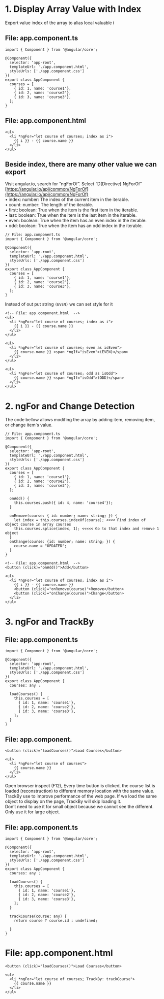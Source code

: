 # 1. Display Array Value with Index
Export value index of the array to alias local valuable i 
## File: app.component.ts
```
import { Component } from '@angular/core';

@Component({
  selector: 'app-root',
  templateUrl: './app.component.html',
  styleUrls: ['./app.component.css']
})
export class AppComponent {
  courses = [
    { id: 1, name: 'course1'},
    { id: 2, name: 'course2'},
    { id: 3, name: 'course3'},
  ];
}
```
## File: app.component.html 
```
<ul>
  <li *ngFor="let course of courses; index as i">
    {{ i }} - {{ course.name }}
  </li>
</ul>
```
## Beside index, there are many other value we can export
Visit angular.io, search for “ngForOf”. Select “D(Directive) NgForOf”<br>
[https://angular.io/api/common/NgForOf](https://angular.io/api/common/NgForOf)<br>
•	index: number: The index of the current item in the iterable.<br>
•	count: number: The length of the iterable.<br>
•	first: boolean: True when the item is the first item in the iterable.<br>
•	last: boolean: True when the item is the last item in the iterable.<br>
•	even: boolean: True when the item has an even index in the iterable.<br>
•	odd: boolean: True when the item has an odd index in the iterable.<br>
```
// File: app.component.ts
import { Component } from '@angular/core';

@Component({
  selector: 'app-root',
  templateUrl: './app.component.html',
  styleUrls: ['./app.component.css']
})
export class AppComponent {
  courses = [
    { id: 1, name: 'course1'},
    { id: 2, name: 'course2'},
    { id: 3, name: 'course3'},
  ];
}
```
Instead of out put string ```(EVEN)``` we can set style for it
```
<!-- File: app.component.html  -->
<ul>
  <li *ngFor="let course of courses; index as i">
    {{ i }} - {{ course.name }}
  </li>
</ul>

<ul>
  <li *ngFor="let course of courses; even as isEven">
    {{ course.name }} <span *ngIf="isEven">(EVEN)</span>
  </li>
</ul>

<ul>
  <li *ngFor="let course of courses; odd as isOdd">
    {{ course.name }} <span *ngIf="isOdd">(ODD)</span>
  </li>
</ul>
```

<!--  ==========================================================================================  -->
<!--  ==========================================================================================  -->
<!--  ==========================================================================================  -->

# 2. ngFor and Change Detection
The code bellow allows modifing the array by adding item, removing item, or change item's value.

```
// File: app.component.ts
import { Component } from '@angular/core';

@Component({
  selector: 'app-root',
  templateUrl: './app.component.html',
  styleUrls: ['./app.component.css']
})
export class AppComponent {
  courses = [
    { id: 1, name: 'course1'},
    { id: 2, name: 'course2'},
    { id: 3, name: 'course3'},
  ];

  onAdd() {
    this.courses.push({ id: 4, name: 'course4'});
  }

  onRemove(course: { id: number; name: string; }) {
    let index = this.courses.indexOf(course); <<<< Find index of object course in array courses
    this.courses.splice(index, 1); <<<<< Go to that index and remove 1 object
  }
  onChange(course: {id: number; name: string; }) {
    course.name = "UPDATED";
  }
}
```


```
<!-- File: app.component.html  -->
<button (click)="onAdd()">Add</button>

<ul>
  <li *ngFor="let course of courses; index as i">
    {{ i }} - {{ course.name }}
    <button (click)="onRemove(course)">Remove</button>
    <button (click)="onChange(course)">Change</button>
  </li>
</ul>
```
# 3. ngFor and TrackBy
## File: app.component.ts
```
import { Component } from '@angular/core';

@Component({
  selector: 'app-root',
  templateUrl: './app.component.html',
  styleUrls: ['./app.component.css']
})
export class AppComponent {
  courses: any ;

  loadCourses() {
    this.courses = [
      { id: 1, name: 'course1'},
      { id: 2, name: 'course2'},
      { id: 3, name: 'course3'},
    ];
  }
}
```
## File: app.component.
```
<button (click)="loadCourses()">Load Courses</button>

<ul>
  <li *ngFor="let course of courses">
    {{ course.name }}
  </li>
</ul>
```
Open browser inspect (F12), Every time button is clicked, the course list is loaded (reconstruction) to different memory location with the same value.<br>
TrackBy use to improve performance of the web page. If we load the same object to display on the page, TrackBy will skip loading it.<br>
Don’t need to use it for small object because we cannot see the different.<br>
Only use it for large object.<br>

## File: app.component.ts
```
import { Component } from '@angular/core';

@Component({
  selector: 'app-root',
  templateUrl: './app.component.html',
  styleUrls: ['./app.component.css']
})
export class AppComponent {
  courses: any ;

  loadCourses() {
    this.courses = [
      { id: 1, name: 'course1'},
      { id: 2, name: 'course2'},
      { id: 3, name: 'course3'},
    ];
  }

  trackCourse(course: any) {
    return course ? course.id : undefined;

  }
}
```
# File: app.component.html
```
<button (click)="loadCourses()">Load Courses</button>

<ul>
  <li *ngFor="let course of courses; TrackBy: trackCourse">
    {{ course.name }}
  </li>
</ul>
```
